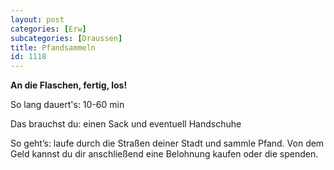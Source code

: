 ```yaml
---
layout: post
categories: [Erw]
subcategories: [Draussen]
title: Pfandsammeln
id: 1118
---
```

**An die Flaschen, fertig, los!**

So lang dauert's: 10-60 min

Das brauchst du: einen Sack und eventuell Handschuhe

So geht’s: laufe durch die Straßen deiner Stadt und sammle Pfand. Von dem Geld kannst du dir anschließend eine Belohnung kaufen oder die spenden.
